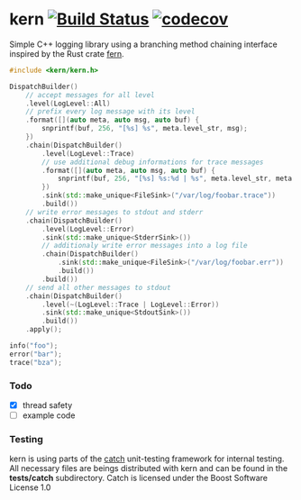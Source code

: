 kern [![Build Status](https://travis-ci.org/tsurai/kern.svg?branch=master)](https://travis-ci.org/tsurai/kern) [![codecov](https://codecov.io/gh/tsurai/kern/branch/master/graph/badge.svg)](https://codecov.io/gh/tsurai/kern)
===
Simple C++ logging library using a branching method chaining interface inspired by the Rust crate [fern].

```c++
#include <kern/kern.h>

DispatchBuilder()
    // accept messages for all level
    .level(LogLevel::All)
    // prefix every log message with its level
    .format([](auto meta, auto msg, auto buf) {
        snprintf(buf, 256, "[%s] %s", meta.level_str, msg);
    })
    .chain(DispatchBuilder()
        .level(LogLevel::Trace)
        // use additional debug informations for trace messages
        .format([](auto meta, auto msg, auto buf) {
            snprintf(buf, 256, "[%s] %s:%d | %s", meta.level_str, meta.function, meta.line, msg);
        })
        .sink(std::make_unique<FileSink>("/var/log/foobar.trace"))
        .build())
    // write error messages to stdout and stderr
    .chain(DispatchBuilder()
        .level(LogLevel::Error)
        .sink(std::make_unique<StderrSink>())
        // additionaly write error messages into a log file
        .chain(DispatchBuilder()
            .sink(std::make_unique<FileSink>("/var/log/foobar.err"))
            .build())
        .build())
    // send all other messages to stdout
    .chain(DispatchBuilder()
        .level(~(LogLevel::Trace | LogLevel::Error))
        .sink(std::make_unique<StdoutSink>())
        .build())
    .apply();

info("foo");
error("bar");
trace("bza");
```

### Todo

* [x] thread safety
* [ ] example code

### Testing

kern is using parts of the [catch] unit-testing framework for internal testing. All necessary files are beings
distributed with kern and can be found in the **tests/catch** subdirectory. Catch is licensed under the Boost
Software License 1.0

[fern]: https://github.com/daboross/fern
[catch]: https://github.com/catchorg/Catch2
